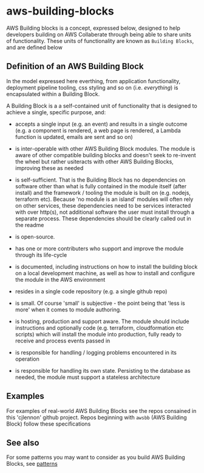 # aws-building-blocks

AWS Building blocks is a concept, expressed below, designed to help developers building on AWS Collaberate through being able to share units of functionality.  These units of functionality are known as `Building Blocks`, and are defined below

## Definition of an AWS Building Block

In the model expressed here everthing, from application functionality, deployment pipeline tooling, css styling and so on (i.e. _everything_) is encapsulated within a Building Block.

A Building Block is a a self-contained unit of functionality that is designed to achieve a single, specific purpose, and:

- accepts a single input (e.g. an event) and results in a single outcome (e.g. a component is rendered, a web page is rendered, a Lambda function is updated, emails are sent and so on)

- is inter-operable with other AWS Building Block modules.  The module is aware of other compatible building blocks and doesn't seek to re-invent the wheel but rather usiteracts with other AWS Building Blocks, improving these as needed

- is self-sufficient.  That is the Building Block has no dependencies on software other than what is fully contained in the module itself (after install) and the framework / tooling the module is built on (e.g. nodejs, terraform etc).  Because 'no module is an island' modules will often rely on other services, these dependencies need to be services interacted with over http(s), not additional software the user must install through a separate process.  These dependencies should be clearly called out in the readme

- is open-source.  

- has one or more contributers who support and improve the module through its life-cycle

- is documented, including instructions on how to install the building block on a local development machine, as well as how to install and configure the module in the AWS environment

- resides in a single code repository (e.g. a single github repo)

- is small.  Of course 'small' is subjective - the point being that 'less is more' when it comes to module authoring.

- is hosting, production and support aware.  The module should include instructions and optionally code (e.g. terraform, cloudformation etc scripts) which will install the module into production, fully ready to receive and process events passed in

- is responsible for handling  / logging problems encountered in its operation

- is responsible for handling its own state.  Persisting to the database as needed, the module must support a stateless architecture

## Examples

For examples of real-world AWS Building Blocks see the repos consained in this 'cjlennon' github project.  Repos beginning with `awsbb` (AWS Building Block) follow these specifications

## See also

For some patterns you may want to consider as you build AWS Building Blocks, see [patterns](patterns.md)
